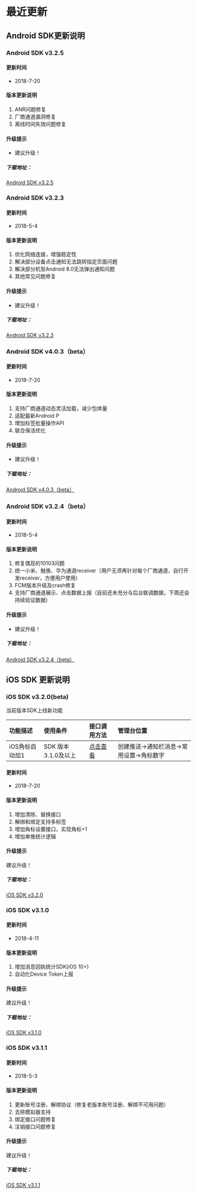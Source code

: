 # 最近更新

## Android SDK更新说明

### Android SDK v3.2.5

#### 更新时间

* 2018-7-20

#### 版本更新说明

  1. ANR问题修复
  2. 厂商通道漏洞修复
  3. 离线时间失效问题修复

#### 升级提示

* 建议升级！

##### 下载地址：

[Android SDK v3.2.5](https://xg.qq.com/pigeon_v2/resource/sdk/Xg-Push-SDK-Android-3.2.5.zip)



### Android SDK v3.2.3

#### 更新时间

* 2018-5-4

#### 版本更新说明

1. 优化网络连接，增强稳定性
2. 解决部分设备点击通知无法跳转指定页面问题
3. 解决部分机型Android 8.0无法弹出通知问题
4. 其他常见问题修复

#### 升级提示

* 建议升级！

##### 下载地址：

[Android SDK v3.2.3](https://xg.qq.com/pigeon_v2/resource/sdk/Xg-Push-SDK-Android-3.2.3.zip)
### Android SDK v4.0.3（beta）

#### 更新时间

* 2018-7-20

#### 版本更新说明

1. 支持厂商通道动态灵活加载，减少包体量
2. 适配最新Android P
3. 增加标签批量操作API
4. 联合保活优化

#### 升级提示

* 建议升级！

##### 下载地址：

[Android SDK v4.0.3（beta）](https://xg.qq.com/pigeon_v2/resource/sdk/Xg-Beta-SDK-Android-4.0.3.zip)


### Android SDK v3.2.4（beta）

#### 更新时间

* 2018-5-4

#### 版本更新说明

1. 修复偶现的10103问题
2. 统一小米、魅族、华为通道receiver（用户无须再针对每个厂商通道，自行开发receiver，方便用户使用）
3. FCM版本升级及crash修复
4. 支持厂商通道展示、点击数据上报（目前还未充分与后台联调数据，下周还会持续验证数据）

#### 升级提示

* 建议升级！

##### 下载地址：

[Android SDK v3.2.4（beta）](https://xg.qq.com/pigeon_v2/resource/sdk/Xg-Beta-SDK-Android-3.2.4.zip)

## iOS SDK 更新说明

### iOS SDK v3.2.0\(beta\)

当前版本SDK上线新功能

| 功能描述 | 使用条件 | 接口调用方法 | 管理台位置 |
| :--- | :--- | :--- | :--- |
| iOS角标自动加1 | SDK 版本3.1.0及以上 | [点击查看](http://docs.developer.qq.com/xg/ios_access/ios_api.html#上报应用角标) | 创建推送→通知栏消息→常用设置→角标数字 |

#### 更新时间

* 2018-7-20

#### 版本更新说明

1. 增加清除、替换接口
2. 解绑和绑定支持多标签
3. 增加角标设置接口，实现角标+1 
4. 增加单推统计逻辑

#### 升级提示

建议升级！

##### 下载地址：

[iOS SDK v3.2.0](https://xg.qq.com/pigeon_v2/resource/sdk/Xg-Beta-SDK-iOS-3.2.0.zip)

### iOS SDK v3.1.0

#### 更新时间

* 2018-4-11

#### 版本更新说明

1. 增加消息回执统计SDK\(iOS 10+\)
2. 自动化Device Token上报

#### 升级提示

建议升级！

##### 下载地址：

[iOS SDK v3.1.0](https://xg.qq.com/pigeon_v2/resource/sdk/Xg-Push-SDK-iOS-3.1.0.zip)

### iOS SDK v3.1.1

#### 更新时间

* 2018-5-3

#### 版本更新说明

1. 更新账号注册、解绑协议（修复老版本账号注册、解绑不可用问题）
2. 去除模拟器支持 
3. 绑定接口问题修复
4. 注销接口问题修复

#### 升级提示

建议升级！

##### 下载地址：

[iOS SDK v3.1.1](https://xg.qq.com/pigeon_v2/resource/sdk/Xg-Beta-SDK-iOS-3.1.1.zip)

